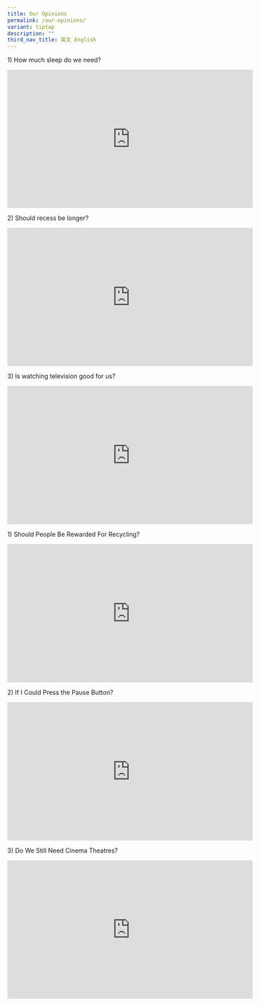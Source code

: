 ```yaml
---
title: Our Opinions
permalink: /our-opinions/
variant: tiptap
description: ""
third_nav_title: 英文 English
---
```

<p></p>
<p>1)&nbsp;How much sleep do we need?</p>
<div class="iframe-wrapper">
<iframe height="315" width="560" allowfullscreen="true" frameborder="0" src="https://www.youtube.com/embed/aZi7cgPU7Hg?si=h2Oml2CaX89XlHig"></iframe>
</div>
<p>2)&nbsp;Should recess be longer?</p>
<div class="iframe-wrapper">
<iframe height="315" width="560" allowfullscreen="true" frameborder="0" src="https://www.youtube.com/embed/uI78oMpfSJ8?si=ilEySevHHXE55J9x"></iframe>
</div>
<p>3)&nbsp;Is watching television good for us?</p>
<div class="iframe-wrapper">
<iframe height="315" width="560" allowfullscreen="true" frameborder="0" src="https://www.youtube.com/embed/fVYnES1RSj0?si=tFlzsaiRFV9tZ1SS"></iframe>
</div>
<p></p>
<p>1) Should People Be Rewarded For Recycling?</p>
<div class="iframe-wrapper">
<iframe height="315" width="560" allowfullscreen="true" frameborder="0" src="https://www.youtube.com/embed/S16KN3SRTww?si=BVOzZUzQw-JcYIqM"></iframe>
</div>
<p>2)&nbsp;If I Could Press the Pause Button?</p>
<div class="iframe-wrapper">
<iframe height="315" width="560" allowfullscreen="true" frameborder="0" src="https://www.youtube.com/embed/21cGL4U1aHg?si=c2VEvWqa3ZuN3gT7"></iframe>
</div>
<p>3)&nbsp;Do We Still Need Cinema Theatres?</p>
<div class="iframe-wrapper">
<iframe height="315" width="560" allowfullscreen="true" frameborder="0" src="https://www.youtube.com/embed/BJZvUHQi538?si=vCVniEu2qypdIqtS"></iframe>
</div>
<p></p>